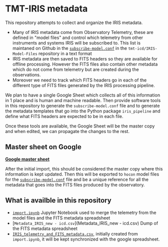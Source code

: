 # TMT-IRIS metadataThis repository attempts to collect and organize the IRIS metadata.* Many of IRIS metadata come from Observatory Telemetry, these are defined in "model files" and control which telemetry from other instruments and systems IRIS will be subscribed to. This list is maintaned on Github in the [`subscribe-model.conf`](https://github.com/tmt-icd/IRIS-Model-Files/blob/master/drs/drs-assembly/subscribe-model.conf) in the `tmt-icd/IRIS-Model-Files` repository in a text format* IRIS metadata are then saved to FITS headers so they are available for offline processing. However the FITS files also contain other metadata which do not come from telemetry but are created during the observations.* Moreover we need to track which FITS headers go in each of the different type of FITS files generated by the IRIS processing pipeline.We plan to have a single Google Sheet which collects all of this information in 1 place and is human and machine readable. Then provide software tools in this repository to generate the `subscribe-model.conf` file and to generate the metadata templates that go into the Python package `iris_pipeline` and define what FITS headers are expected to be in each file.Once these tools are available, the Google Sheet will be the master copy and when edited, we can propagate the changes to the rest.## Master sheet on Google[**Google master sheet**](https://docs.google.com/spreadsheets/d/1D-e615yT1MA8fyRQeD7jPNMoNALHDM8_dgA1VQUbqO0/edit?usp=sharing)After the initial import, this should be considered the master copy where this information is kept updated.Then this will be exported to `hocon` model files for the [`subscribe-model.conf`](https://github.com/tmt-icd/IRIS-Model-Files/blob/master/drs/drs-assembly/subscribe-model.conf) file and be a unique reference for all the metadata that goes into the FITS files produced by the observatory.## What is availble in this repository* [`import.ipynb`](import.ipynb) Jupyter Notebook used to merge the telemetry from the model files and the FITS metadata spreadsheet* [`Metadata_IRIS_new - icd.csv`](Metadata_IRIS_new - icd.csv) Dump of the FITS metadata spreadsheet* [`IRIS_telemetry_and_FITS_metadata.csv`](IRIS_telemetry_and_FITS_metadata.csv), initially created from `import.ipynb`, it will be kept synchronized with the google spreadsheet.